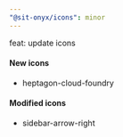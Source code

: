 ```yaml
---
"@sit-onyx/icons": minor
---
```


feat: update icons

#### New icons

- heptagon-cloud-foundry

#### Modified icons

- sidebar-arrow-right
